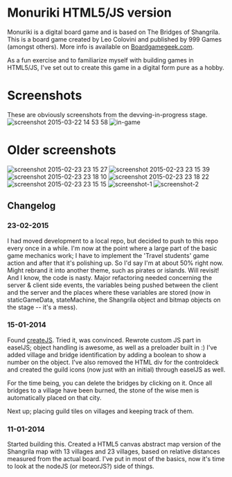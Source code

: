 # Monuriki HTML5/JS version

Monuriki is a digital board game and is based on The Bridges of Shangrila. This is a board game created by Leo Colovini and published by 999 Games (amongst others). More info is available on [Boardgamegeek.com](http://boardgamegeek.com/boardgame/8190/the-bridges-of-Shangrila).

As a fun exercise and to familiarize myself with building games in HTML5/JS, I've set out to create this game in a digital form pure as a hobby.

# Screenshots
These are obviously screenshots from the devving-in-progress stage.
![screenshot 2015-03-22 14 53 58](https://cloud.githubusercontent.com/assets/431360/6783588/d0a787be-d17a-11e4-9b87-4e9ded857635.png)
![in-game](https://cloud.githubusercontent.com/assets/431360/6769013/18e19fda-d089-11e4-9001-8396f1c7e136.png)
# Older screenshots
![screenshot 2015-02-23 23 15 27](https://cloud.githubusercontent.com/assets/431360/6338732/44ef302a-bbb1-11e4-8fe7-304ac6b90ff9.png)
![screenshot 2015-02-23 23 15 39](https://cloud.githubusercontent.com/assets/431360/6338731/44ef0afa-bbb1-11e4-837a-dd8acfb4bf3c.png)
![screenshot 2015-02-23 23 18 10](https://cloud.githubusercontent.com/assets/431360/6338789/a7494aa8-bbb1-11e4-83bb-c1aaf52566d5.png)
![screenshot 2015-02-23 23 18 22](https://cloud.githubusercontent.com/assets/431360/6338791/ab387206-bbb1-11e4-8a31-f2a38877c2bb.png)
![screenshot 2015-02-23 23 15 15](https://cloud.githubusercontent.com/assets/431360/6338733/44f0b2ec-bbb1-11e4-9921-93dd92404762.png)
![screenshot-1](https://cloud.githubusercontent.com/assets/431360/6327781/3dd5d8f8-bb60-11e4-815f-958ad61d9483.jpg)
![screenshot-2](https://cloud.githubusercontent.com/assets/431360/6327783/3f4a81d4-bb60-11e4-929e-87f88bf8104a.jpg)

## Changelog
### 23-02-2015
I had moved development to a local repo, but decided to push to this repo every once in a while. I'm now at the point where a large part of the basic game mechanics work; I have to implement the 'Travel students' game action and after that it's polishing up. So I'd say I'm at about 50% right now. Might rebrand it into another theme, such as pirates or islands. Will revisit! And I know, the code is nasty. Major refactoring needed concerning the server & client side events, the variables being pushed between the client and the server and the places where these variables are stored (now in staticGameData, stateMachine, the Shangrila object and bitmap objects on the stage -- it's a mess).

### 15-01-2014
Found [createJS](http://www.createjs.com). Tried it, was convinced. Rewrote custom JS part in easelJS; object handling is awesome, as well as a preloader built in :)
I've added village and bridge identification by adding a boolean to show a number on the object. I've also removed the HTML div for the controldeck and created the guild icons (now just with an initial) through easelJS as well.

For the time being, you can delete the bridges by clicking on it. Once all bridges to a village have been burned, the stone of the wise men is automatically placed on that city.

Next up; placing guild tiles on villages and keeping track of them.

### 11-01-2014
Started building this. Created a HTML5 canvas abstract map version of the Shangrila map with 13 villages and 23 villages, based on relative distances measured from the actual board. I've put in most of the basics, now it's time to look at the nodeJS (or meteorJS?) side of things.
